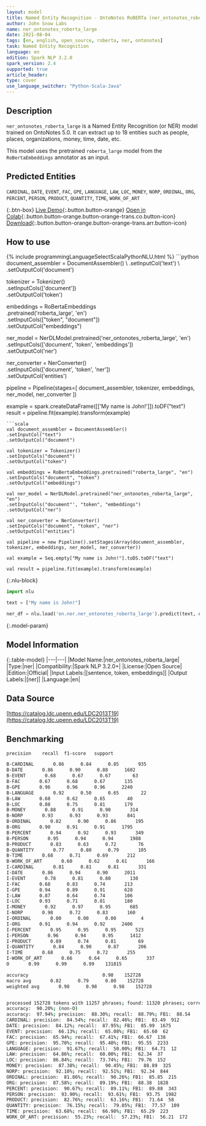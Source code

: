 ```yaml
---
layout: model
title: Named Entity Recognition - OntoNotes RoBERTa (ner_ontonotes_roberta_large)
author: John Snow Labs
name: ner_ontonotes_roberta_large
date: 2021-08-04
tags: [en, english, open_source, roberta, ner, ontonotes]
task: Named Entity Recognition
language: en
edition: Spark NLP 3.2.0
spark_version: 2.4
supported: true
article_header:
type: cover
use_language_switcher: "Python-Scala-Java"
---
```


## Description

`ner_ontonotes_roberta_large` is a Named Entity Recognition (or NER) model trained on OntoNotes 5.0. It can extract up to 18 entities such as people, places, organizations, money, time, date, etc.

This model uses the pretrained `roberta_large` model from the `RoBertaEmbeddings` annotator as an input.

## Predicted Entities

`CARDINAL`, `DATE`, `EVENT`, `FAC`, `GPE`, `LANGUAGE`, `LAW`, `LOC`, `MONEY`, `NORP`, `ORDINAL`, `ORG`, `PERCENT`, `PERSON`, `PRODUCT`, `QUANTITY`, `TIME`, `WORK_OF_ART`

{:.btn-box}
[Live Demo](https://demo.johnsnowlabs.com/public/NER_EN_18){:.button.button-orange}
[Open in Colab](https://colab.research.google.com/github/JohnSnowLabs/spark-nlp-workshop/blob/master/tutorials/streamlit_notebooks/NER_EN.ipynb){:.button.button-orange.button-orange-trans.co.button-icon}
[Download](https://s3.amazonaws.com/auxdata.johnsnowlabs.com/public/models/ner_ontonotes_roberta_large_en_3.2.0_2.4_1628078836777.zip){:.button.button-orange.button-orange-trans.arr.button-icon}

## How to use



<div class="tabs-box" markdown="1">
{% include programmingLanguageSelectScalaPythonNLU.html %}
```python
document_assembler = DocumentAssembler() \
.setInputCol('text') \
.setOutputCol('document')

tokenizer = Tokenizer() \
.setInputCols(['document']) \
.setOutputCol('token')

embeddings = RoBertaEmbeddings\
.pretrained('roberta_large', 'en')\
.setInputCols(["token", "document"])\
.setOutputCol("embeddings")

ner_model = NerDLModel.pretrained('ner_ontonotes_roberta_large', 'en') \
.setInputCols(['document', 'token', 'embeddings']) \
.setOutputCol('ner')

ner_converter = NerConverter() \
.setInputCols(['document', 'token', 'ner']) \
.setOutputCol('entities')

pipeline = Pipeline(stages=[
document_assembler, 
tokenizer,
embeddings,
ner_model,
ner_converter
])

example = spark.createDataFrame([['My name is John!']]).toDF("text")
result = pipeline.fit(example).transform(example)
```
```scala
val document_assembler = DocumentAssembler() 
.setInputCol("text") 
.setOutputCol("document")

val tokenizer = Tokenizer() 
.setInputCols("document") 
.setOutputCol("token")

val embeddings = RoBertaEmbeddings.pretrained("roberta_large", "en")
.setInputCols("document", "token") 
.setOutputCol("embeddings")

val ner_model = NerDLModel.pretrained("ner_ontonotes_roberta_large", "en") 
.setInputCols("document"', "token", "embeddings") 
.setOutputCol("ner")

val ner_converter = NerConverter() 
.setInputCols("document", "token", "ner") 
.setOutputCol("entities")

val pipeline = new Pipeline().setStages(Array(document_assembler, tokenizer, embeddings, ner_model, ner_converter))

val example = Seq.empty["My name is John!"].toDS.toDF("text")

val result = pipeline.fit(example).transform(example)
```

{:.nlu-block}
```python
import nlu

text = ["My name is John!"]

ner_df = nlu.load('en.ner.ner_ontonotes_roberta_large').predict(text, output_level='token')
```
</div>

{:.model-param}
## Model Information

{:.table-model}
|---|---|
|Model Name:|ner_ontonotes_roberta_large|
|Type:|ner|
|Compatibility:|Spark NLP 3.2.0+|
|License:|Open Source|
|Edition:|Official|
|Input Labels:|[sentence, token, embeddings]|
|Output Labels:|[ner]|
|Language:|en|

## Data Source

[https://catalog.ldc.upenn.edu/LDC2013T19](https://catalog.ldc.upenn.edu/LDC2013T19)

## Benchmarking

```bash
precision    recall  f1-score   support

B-CARDINAL       0.86      0.84      0.85       935
B-DATE       0.86      0.90      0.88      1602
B-EVENT       0.68      0.67      0.67        63
B-FAC       0.67      0.68      0.67       135
B-GPE       0.96      0.96      0.96      2240
B-LANGUAGE       0.92      0.50      0.65        22
B-LAW       0.68      0.62      0.65        40
B-LOC       0.88      0.75      0.81       179
B-MONEY       0.88      0.91      0.90       314
B-NORP       0.93      0.93      0.93       841
B-ORDINAL       0.82      0.90      0.86       195
B-ORG       0.90      0.91      0.91      1795
B-PERCENT       0.94      0.92      0.93       349
B-PERSON       0.95      0.94      0.94      1988
B-PRODUCT       0.83      0.63      0.72        76
B-QUANTITY       0.77      0.80      0.79       105
B-TIME       0.68      0.71      0.69       212
B-WORK_OF_ART       0.60      0.62      0.61       166
I-CARDINAL       0.81      0.81      0.81       331
I-DATE       0.86      0.94      0.90      2011
I-EVENT       0.78      0.81      0.80       130
I-FAC       0.68      0.83      0.74       213
I-GPE       0.94      0.89      0.91       628
I-LAW       0.87      0.64      0.74       106
I-LOC       0.93      0.71      0.81       180
I-MONEY       0.92      0.97      0.95       685
I-NORP       0.98      0.72      0.83       160
I-ORDINAL       0.00      0.00      0.00         4
I-ORG       0.91      0.94      0.92      2406
I-PERCENT       0.95      0.95      0.95       523
I-PERSON       0.96      0.94      0.95      1412
I-PRODUCT       0.89      0.74      0.81        69
I-QUANTITY       0.84      0.90      0.87       206
I-TIME       0.68      0.75      0.72       255
I-WORK_OF_ART       0.66      0.64      0.65       337
O       0.99      0.99      0.99    131815

accuracy                           0.98    152728
macro avg       0.82      0.79      0.80    152728
weighted avg       0.98      0.98      0.98    152728


processed 152728 tokens with 11257 phrases; found: 11320 phrases; correct: 9995.
accuracy:  90.20%; (non-O)
accuracy:  97.94%; precision:  88.30%; recall:  88.79%; FB1:  88.54
CARDINAL: precision:  84.54%; recall:  82.46%; FB1:  83.49  912
DATE: precision:  84.12%; recall:  87.95%; FB1:  85.99  1675
EVENT: precision:  66.13%; recall:  65.08%; FB1:  65.60  62
FAC: precision:  65.94%; recall:  67.41%; FB1:  66.67  138
GPE: precision:  95.70%; recall:  95.40%; FB1:  95.55  2233
LANGUAGE: precision:  91.67%; recall:  50.00%; FB1:  64.71  12
LAW: precision:  64.86%; recall:  60.00%; FB1:  62.34  37
LOC: precision:  86.84%; recall:  73.74%; FB1:  79.76  152
MONEY: precision:  87.38%; recall:  90.45%; FB1:  88.89  325
NORP: precision:  92.18%; recall:  92.51%; FB1:  92.34  844
ORDINAL: precision:  81.86%; recall:  90.26%; FB1:  85.85  215
ORG: precision:  87.58%; recall:  89.19%; FB1:  88.38  1828
PERCENT: precision:  90.67%; recall:  89.11%; FB1:  89.88  343
PERSON: precision:  93.90%; recall:  93.61%; FB1:  93.75  1982
PRODUCT: precision:  82.76%; recall:  63.16%; FB1:  71.64  58
QUANTITY: precision:  76.15%; recall:  79.05%; FB1:  77.57  109
TIME: precision:  63.68%; recall:  66.98%; FB1:  65.29  223
WORK_OF_ART: precision:  55.23%; recall:  57.23%; FB1:  56.21  172
```
